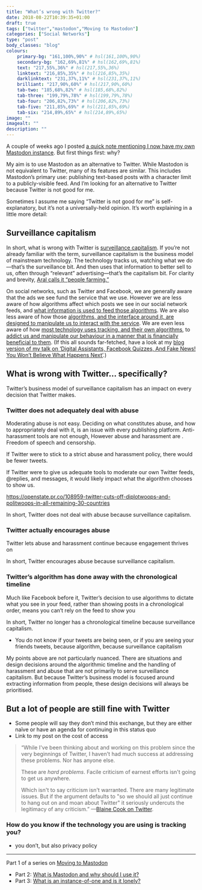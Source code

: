 ```yaml
---
title: "What’s wrong with Twitter?"
date: 2018-08-22T10:39:35+01:00
draft: true
tags: ["twitter","mastodon","Moving to Mastodon"]
categories: ["Social Networks"]
type: "post"
body_classes: "blog"
colours:
    primary-bg: "161,100%,90%" # hsl(161,100%,90%)
    secondary-bg: "162,69%,81%" # hsl(162,69%,81%)
    text: "217,55%,36%" # hsl(217,55%,36%)
    linktext: "216,85%,35%" # hsl(216,85%,35%)
    darklinktext: "231,37%,11%" # hsl(231,37%,11%)
    brilliant: "217,90%,60%" # hsl(217,90%,60%)
    tab-two: "185,68%,82%" # hsl(185,68%,82%)
    tab-three: "199,79%,78%" # hsl(199,79%,78%)
    tab-four: "206,82%,73%" # hsl(206,82%,73%)
    tab-five: "211,85%,69%" # hsl(211,85%,69%)
    tab-six: "214,89%,65%" # hsl(214,89%,65%)
image: ""
imagealt: ""
description: ""
---
```


A couple of weeks ago I posted [a quick note mentioning I now have my own Mastodon instance](/notes/2018/08/06/16/45/). But first things first: why?

My aim is to use Mastodon as an alternative to Twitter. While Mastodon is not equivalent to Twitter, many of its features are similar. This includes Mastodon’s primary use: publishing text-based posts with a character limit to a publicly-visible feed. And I’m looking for an alternative to Twitter because Twitter is not good for me.<!--more-->

Sometimes I assume me saying “Twitter is not good for me” is self-explanatory, but it’s not a universally-held opinion. It’s worth explaining in a little more detail:

## Surveillance capitalism

In short, what is wrong with Twitter is [surveillance capitalism](en.wikipedia.org/wiki/Surveillance_capitalism). If you’re not already familiar with the term, surveillance capitalism is the business model of mainstream technology. The technology tracks us, watching what we do—that’s the surveillance bit. And then uses that information to better sell to us, often through “relevant” advertising—that’s the capitalism bit. For clarity and brevity, [Aral calls it “people farming.”](2018.ar.al/notes/encouraging-individual-sovereignty-and-a-healthy-commons/)

On social networks, such as Twitter and Facebook, we are generally aware that the ads we see fund the service that we use. However we are less aware of how algorithms affect which posts we see in our social network feeds, and [what information is used to feed those algorithms](https://www.theguardian.com/commentisfree/2018/mar/05/algorithms-rate-credit-scores-finances-data). We are also less aware of how those [algorithms, and the interface around it, are designed to manipulate us to interact with the service](https://gizmodo.com/former-facebook-exec-you-don-t-realize-it-but-you-are-1821181133). We are even less aware of how [most technology uses tracking, and their own algorithms](https://theintercept.com/2018/01/07/black-mirror-season-4-netflix-metalhead/), to [addict us and manipulate our behaviour in a manner that is financially beneficial to them](http://crackedlabs.org/en/data-against-people). (If this all sounds far-fetched, have a look at my [blog version of my talk on ‘Digital Assistants, Facebook Quizzes, And Fake News! You Won’t Believe What Happens Next’](/you-wont-believe-what-happens-next/).)

## What is wrong with Twitter… specifically?

Twitter’s business model of surveillance capitalism has an impact on every decision that Twitter makes.

### Twitter does not adequately deal with abuse

Moderating abuse is not easy. Deciding on what constitutes abuse, and how to appropriately deal with it, is an issue with every publishing platform. Anti-harassment tools are not enough, However abuse and harassment are . Freedom of speech and censorship.

If Twitter were to stick to a strict abuse and harassment policy, there would be fewer tweets.

If Twitter were to give us adequate tools to moderate our own Twitter feeds, @replies, and messages, it would likely impact what the algorithm chooses to show us.

https://openstate.pr.co/108959-twitter-cuts-off-diplotwoops-and-politwoops-in-all-remaining-30-countries

In short, Twitter does not deal with abuse because surveillance capitalism.

### Twitter actually encourages abuse 

Twitter lets abuse and harassment continue because engagement thrives on 

In short, Twitter encourages abuse because surveillance capitalism.

### Twitter’s algorithm has done away with the chronological timeline 

Much like Facebook before it, Twitter’s decision to use algorithms to dictate what you see in your feed, rather than showing posts in a chronological order, means you can’t rely on the feed to show you 

In short, Twitter no longer has a chronological timeline because surveillance capitalism.
- You do not know if your tweets are being seen, or if you are seeing your friends tweets, because algorithm, because surveillance capitalism

My points above are not particularly nuanced. There are situations and design decisions around the algorithmic timeline and the handling of harassment and abuse that are not primarily to serve surveillance capitalism. But because Twitter’s business model is focused around extracting information from people, these design decisions will always be prioritised.

## But a lot of people are still fine with Twitter

- Some people will say they don’t mind this exchange, but they are either naïve or have an agenda for continuing in this status quo
- Link to my post on the cost of access

> “While I've been thinking about and working on this problem since the very beginnings of Twitter, I haven't had much success at addressing these problems. Nor has anyone else.
>
> These are *hard problems*. Facile criticism of earnest efforts isn't going to get us anywhere. 
>
> Which isn't to say criticism isn't warranted. There are many legitimate issues. But if the argument defaults to "so we should all just continue to hang out on and moan about Twitter" it seriously undercuts the legitimacy of any criticism.” —[Blaine Cook on Twitter](https://twitter.com/blaine/status/1030586266532933633?s=21).

### How do you know if the technology you are using is tracking you?

- you don’t, but also privacy policy

<hr/>

Part 1 of a series on [Moving to Mastodon](/tags/moving-to-mastodon)

- Part 2: [What is Mastodon and why should I use it?](/what-is-mastodon-and-why-should-i-use-it)
- Part 3: [What is an instance-of-one and is it lonely?](/what-is-an-instance-of-one-and-is-it-lonely)